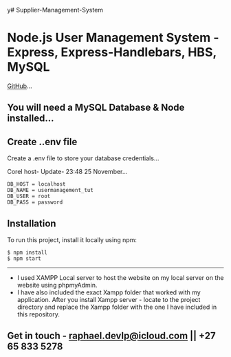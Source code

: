 y﻿# Supplier-Management-System
# Node.js User Management System - Express, Express-Handlebars, HBS, MySQL





[GitHub](https://github.com/Raphael-devlpr)...










##  You will need a MySQL Database & Node installed...






## Create ..env file
Create a .env file to store your database credentials...



 Corel host- Update- 23:48 25 November...
```
DB_HOST = localhost
DB_NAME = usermanagement_tut
DB_USER = root
DB_PASS = password
```

## Installation
To run this project, install it locally using npm:

```
$ npm install
$ npm start
```
---------------------------------------------------------------------------------------
* I used XAMPP Local server to host the website on my local server on the website using phpmyAdmin. 
* I have also included the exact Xampp folder that worked with my application. After you install Xampp server - locate to the project directory and replace the Xampp folder with the one I have included in this repository. 

## Get in touch - raphael.devlp@icloud.com || +27 65 833 5278


